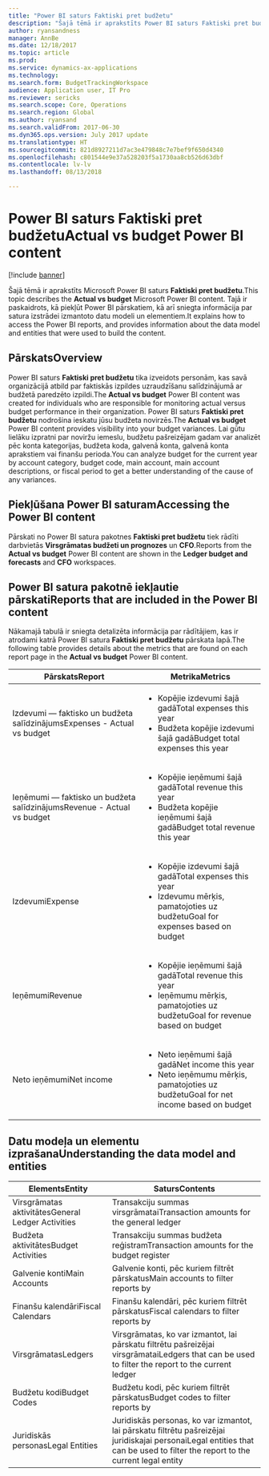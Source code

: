 ```yaml
---
title: "Power BI saturs Faktiski pret budžetu"
description: "Šajā tēmā ir aprakstīts Power BI saturs Faktiski pret budžetu. Tajā ir paskaidrots, kā piekļūt pārskatiem, kas ir iekļauti saturā, un ir sniegta informācija par satura izveidei izmantoto datu modeli un elementiem."
author: ryansandness
manager: AnnBe
ms.date: 12/18/2017
ms.topic: article
ms.prod: 
ms.service: dynamics-ax-applications
ms.technology: 
ms.search.form: BudgetTrackingWorkspace
audience: Application user, IT Pro
ms.reviewer: sericks
ms.search.scope: Core, Operations
ms.search.region: Global
ms.author: ryansand
ms.search.validFrom: 2017-06-30
ms.dyn365.ops.version: July 2017 update
ms.translationtype: HT
ms.sourcegitcommit: 821d8927211d7ac3e479848c7e7bef9f650d4340
ms.openlocfilehash: c801544e9e37a528203f5a1730aa8cb526d63dbf
ms.contentlocale: lv-lv
ms.lasthandoff: 08/13/2018

---
```


# <a name="actual-vs-budget-power-bi-content"></a><span data-ttu-id="22827-104">Power BI saturs Faktiski pret budžetu</span><span class="sxs-lookup"><span data-stu-id="22827-104">Actual vs budget Power BI content</span></span>

[!include [banner](../includes/banner.md)]

<span data-ttu-id="22827-105">Šajā tēmā ir aprakstīts Microsoft Power BI saturs **Faktiski pret budžetu**.</span><span class="sxs-lookup"><span data-stu-id="22827-105">This topic describes the **Actual vs budget** Microsoft Power BI content.</span></span> <span data-ttu-id="22827-106">Tajā ir paskaidrots, kā piekļūt Power BI pārskatiem, kā arī sniegta informācija par satura izstrādei izmantoto datu modeli un elementiem.</span><span class="sxs-lookup"><span data-stu-id="22827-106">It explains how to access the Power BI reports, and provides information about the data model and entities that were used to build the content.</span></span>

## <a name="overview"></a><span data-ttu-id="22827-107">Pārskats</span><span class="sxs-lookup"><span data-stu-id="22827-107">Overview</span></span>

<span data-ttu-id="22827-108">Power BI saturs **Faktiski pret budžetu** tika izveidots personām, kas savā organizācijā atbild par faktiskās izpildes uzraudzīšanu salīdzinājumā ar budžetā paredzēto izpildi.</span><span class="sxs-lookup"><span data-stu-id="22827-108">The **Actual vs budget** Power BI content was created for individuals who are responsible for monitoring actual versus budget performance in their organization.</span></span> <span data-ttu-id="22827-109">Power BI saturs **Faktiski pret budžetu** nodrošina ieskatu jūsu budžeta novirzēs.</span><span class="sxs-lookup"><span data-stu-id="22827-109">The **Actual vs budget** Power BI content provides visibility into your budget variances.</span></span> <span data-ttu-id="22827-110">Lai gūtu lielāku izpratni par noviržu iemeslu, budžetu pašreizējam gadam var analizēt pēc konta kategorijas, budžeta koda, galvenā konta, galvenā konta aprakstiem vai finanšu perioda.</span><span class="sxs-lookup"><span data-stu-id="22827-110">You can analyze budget for the current year by account category, budget code, main account, main account descriptions, or fiscal period to get a better understanding of the cause of any variances.</span></span>

## <a name="accessing-the-power-bi-content"></a><span data-ttu-id="22827-111">Piekļūšana Power BI saturam</span><span class="sxs-lookup"><span data-stu-id="22827-111">Accessing the Power BI content</span></span>
<span data-ttu-id="22827-112">Pārskati no Power BI satura pakotnes **Faktiski pret budžetu** tiek rādīti darbvietās **Virsgrāmatas budžeti un prognozes** un **CFO**.</span><span class="sxs-lookup"><span data-stu-id="22827-112">Reports from the **Actual vs budget** Power BI content are shown in the **Ledger budget and forecasts** and **CFO** workspaces.</span></span>

## <a name="reports-that-are-included-in-the-power-bi-content"></a><span data-ttu-id="22827-113">Power BI satura pakotnē iekļautie pārskati</span><span class="sxs-lookup"><span data-stu-id="22827-113">Reports that are included in the Power BI content</span></span>
<span data-ttu-id="22827-114">Nākamajā tabulā ir sniegta detalizēta informācija par rādītājiem, kas ir atrodami katrā Power BI satura **Faktiski pret budžetu** pārskata lapā.</span><span class="sxs-lookup"><span data-stu-id="22827-114">The following table provides details about the metrics that are found on each report page in the **Actual vs budget** Power BI content.</span></span>

| <span data-ttu-id="22827-115">Pārskats</span><span class="sxs-lookup"><span data-stu-id="22827-115">Report</span></span>                      | <span data-ttu-id="22827-116">Metrika</span><span class="sxs-lookup"><span data-stu-id="22827-116">Metrics</span></span>                                                                             |
|-----------------------------|-------------------------------------------------------------------------------------|
| <span data-ttu-id="22827-117">Izdevumi — faktisko un budžeta salīdzinājums</span><span class="sxs-lookup"><span data-stu-id="22827-117">Expenses - Actual vs budget</span></span> | <ul><li><span data-ttu-id="22827-118">Kopējie izdevumi šajā gadā</span><span class="sxs-lookup"><span data-stu-id="22827-118">Total expenses this year</span></span></li><li><span data-ttu-id="22827-119">Budžeta kopējie izdevumi šajā gadā</span><span class="sxs-lookup"><span data-stu-id="22827-119">Budget total expenses this year</span></span></li></ul>  |
| <span data-ttu-id="22827-120">Ieņēmumi — faktisko un budžeta salīdzinājums</span><span class="sxs-lookup"><span data-stu-id="22827-120">Revenue - Actual vs budget</span></span>  | <ul><li><span data-ttu-id="22827-121">Kopējie ieņēmumi šajā gadā</span><span class="sxs-lookup"><span data-stu-id="22827-121">Total revenue this year</span></span></li><li><span data-ttu-id="22827-122">Budžeta kopējie ieņēmumi šajā gadā</span><span class="sxs-lookup"><span data-stu-id="22827-122">Budget total revenue this year</span></span></li><ul>     |
| <span data-ttu-id="22827-123">Izdevumi</span><span class="sxs-lookup"><span data-stu-id="22827-123">Expense</span></span>                     | <ul><li><span data-ttu-id="22827-124">Kopējie izdevumi šajā gadā</span><span class="sxs-lookup"><span data-stu-id="22827-124">Total expenses this year</span></span></li><li><span data-ttu-id="22827-125">Izdevumu mērķis, pamatojoties uz budžetu</span><span class="sxs-lookup"><span data-stu-id="22827-125">Goal for expenses based on budget</span></span></li><ul> |
| <span data-ttu-id="22827-126">Ieņēmumi</span><span class="sxs-lookup"><span data-stu-id="22827-126">Revenue</span></span>                     | <ul><li><span data-ttu-id="22827-127">Kopējie ieņēmumi šajā gadā</span><span class="sxs-lookup"><span data-stu-id="22827-127">Total revenue this year</span></span></li><li><span data-ttu-id="22827-128">Ieņēmumu mērķis, pamatojoties uz budžetu</span><span class="sxs-lookup"><span data-stu-id="22827-128">Goal for revenue based on budget</span></span></li><ul>   |
| <span data-ttu-id="22827-129">Neto ieņēmumi</span><span class="sxs-lookup"><span data-stu-id="22827-129">Net income</span></span>                  | <ul><li><span data-ttu-id="22827-130">Neto ieņēmumi šajā gadā</span><span class="sxs-lookup"><span data-stu-id="22827-130">Net income this year</span></span></li><li><span data-ttu-id="22827-131">Neto ieņēmumu mērķis, pamatojoties uz budžetu</span><span class="sxs-lookup"><span data-stu-id="22827-131">Goal for net income based on budget</span></span></li><ul>   |

## <a name="understanding-the-data-model-and-entities"></a><span data-ttu-id="22827-132">Datu modeļa un elementu izprašana</span><span class="sxs-lookup"><span data-stu-id="22827-132">Understanding the data model and entities</span></span>

| <span data-ttu-id="22827-133">Elements</span><span class="sxs-lookup"><span data-stu-id="22827-133">Entity</span></span>                    | <span data-ttu-id="22827-134">Saturs</span><span class="sxs-lookup"><span data-stu-id="22827-134">Contents</span></span>                                                                         |
|---------------------------|----------------------------------------------------------------------------------|
| <span data-ttu-id="22827-135">Virsgrāmatas aktivitātes</span><span class="sxs-lookup"><span data-stu-id="22827-135">General Ledger Activities</span></span> | <span data-ttu-id="22827-136">Transakciju summas virsgrāmatai</span><span class="sxs-lookup"><span data-stu-id="22827-136">Transaction amounts for the general ledger</span></span>                                       |
| <span data-ttu-id="22827-137">Budžeta aktivitātes</span><span class="sxs-lookup"><span data-stu-id="22827-137">Budget Activities</span></span>         | <span data-ttu-id="22827-138">Transakciju summas budžeta reģistram</span><span class="sxs-lookup"><span data-stu-id="22827-138">Transaction amounts for the budget register</span></span>                                      |
| <span data-ttu-id="22827-139">Galvenie konti</span><span class="sxs-lookup"><span data-stu-id="22827-139">Main Accounts</span></span>             | <span data-ttu-id="22827-140">Galvenie konti, pēc kuriem filtrēt pārskatus</span><span class="sxs-lookup"><span data-stu-id="22827-140">Main accounts to filter reports by</span></span>                                               |
| <span data-ttu-id="22827-141">Finanšu kalendāri</span><span class="sxs-lookup"><span data-stu-id="22827-141">Fiscal Calendars</span></span>          | <span data-ttu-id="22827-142">Finanšu kalendāri, pēc kuriem filtrēt pārskatus</span><span class="sxs-lookup"><span data-stu-id="22827-142">Fiscal calendars to filter reports by</span></span>                                            |
| <span data-ttu-id="22827-143">Virsgrāmatas</span><span class="sxs-lookup"><span data-stu-id="22827-143">Ledgers</span></span>                   | <span data-ttu-id="22827-144">Virsgrāmatas, ko var izmantot, lai pārskatu filtrētu pašreizējai virsgrāmatai</span><span class="sxs-lookup"><span data-stu-id="22827-144">Ledgers that can be used to filter the report to the current ledger</span></span>              |
| <span data-ttu-id="22827-145">Budžetu kodi</span><span class="sxs-lookup"><span data-stu-id="22827-145">Budget Codes</span></span>              | <span data-ttu-id="22827-146">Budžetu kodi, pēc kuriem filtrēt pārskatus</span><span class="sxs-lookup"><span data-stu-id="22827-146">Budget codes to filter reports by</span></span>                                                |
| <span data-ttu-id="22827-147">Juridiskās personas</span><span class="sxs-lookup"><span data-stu-id="22827-147">Legal Entities</span></span>            | <span data-ttu-id="22827-148">Juridiskās personas, ko var izmantot, lai pārskatu filtrētu pašreizējai juridiskajai personai</span><span class="sxs-lookup"><span data-stu-id="22827-148">Legal entities that can be used to filter the report to the current legal entity</span></span> |

